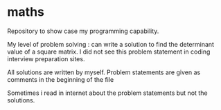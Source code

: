 # maths
Repository to show case my programming capability.

My level of problem solving : can write a solution to find the determinant value of a square matrix.  I did not see this problem statement in coding interview preparation sites. 

All solutions are written by myself.  Problem statements are given as comments in the beginning of the file

Sometimes i read in internet about the problem statements but not the solutions.

